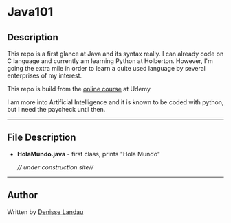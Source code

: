 # Java101

## Description

This repo is a first glance at Java and its syntax really.
I can already code on C language and currently am learning Python at Holberton. However, I'm going the extra mile in order to learn a quite used language by several enterprises of my interest.

This repo is build from the [online course](https://www.udemy.com/course/universidad-java-especialista-en-java-desde-cero-a-master/) at Udemy

I am more into Artificial Intelligence and it is known to be coded with python, but I need the paycheck until then.

---

## File Description

- **HolaMundo.java** - first class, prints "Hola Mundo"


    *// under construction site//*

---
## Author

Written by [Denisse Landau](https://www.linkedin.com/in/denisselandau)
